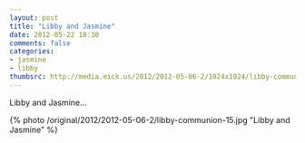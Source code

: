 ```yaml
---
layout: post
title: "Libby and Jasmine"
date: 2012-05-22 18:30
comments: false
categories: 
- jasmine
- libby
thumbsrc: http://media.eick.us/2012/2012-05-06-2/1024x1024/libby-communion-15.jpg
---
```

Libby and Jasmine...



{% photo /original/2012/2012-05-06-2/libby-communion-15.jpg "Libby and Jasmine" %}

